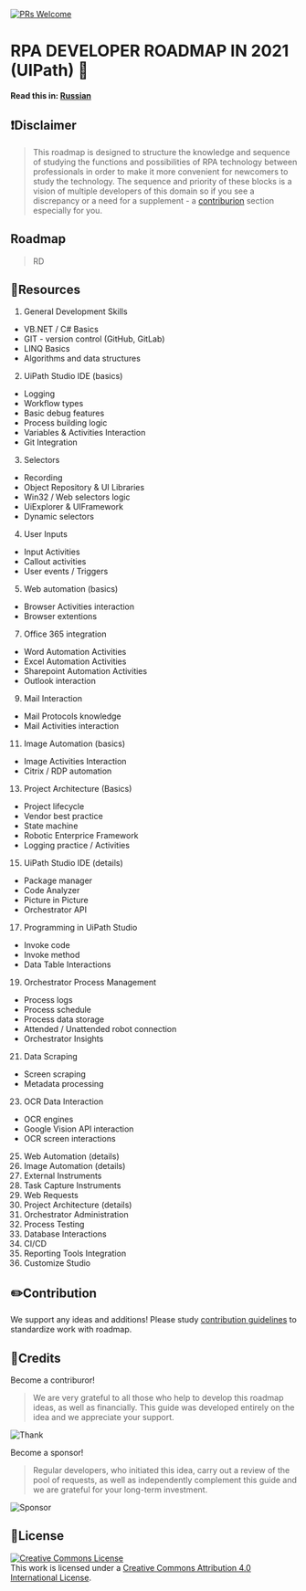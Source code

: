 [![PRs Welcome](https://img.shields.io/badge/PRs-welcome-brightgreen.svg?style=flat-square)](http://makeapullrequest.com)
# RPA DEVELOPER ROADMAP IN 2021 (UIPath) 🤖

**Read this in:
[Russian](https://github.com/Andrey-Voinalovych/rpa_developer_roadmap_2021/blob/main/README_Ru.md)**

## ❗️Disclaimer
> This roadmap is designed to structure the knowledge and sequence of studying the functions and possibilities of RPA technology between professionals in order to make it more convenient for newcomers to study the technology.
The sequence and priority of these blocks is a vision of multiple developers of this domain so if you see a discrepancy or a need for a supplement - a [contriburion](https://github.com/Andrey-Voinalovych/rpa_developer_roadmap_2021/blob/main/CONTRIBUTION.md) section especially for you.
## Roadmap
>RD
## 📒Resources
1. General Development Skills
* VB.NET / C# Basics
* GIT - version control (GitHub, GitLab)
* LINQ Basics
* Algorithms and data structures
2. UiPath Studio IDE (basics)
* Logging
* Workflow types
* Basic debug features
* Process building logic
* Variables & Activities Interaction
* Git Integration
3. Selectors
* Recording
* Object Repository & UI Libraries
* Win32 / Web selectors logic
* UiExplorer & UIFramework
* Dynamic selectors
4. User Inputs
* Input Activities
* Callout activities
* User events / Triggers
5. Web automation (basics)
* Browser Activities interaction
* Browser extentions
7. Office 365 integration
* Word Automation Activities
* Excel Automation Activities
* Sharepoint Automation Activities
* Outlook interaction
9. Mail Interaction
* Mail Protocols knowledge
* Mail Activities interaction
11. Image Automation (basics)
* Image Activities Interaction
* Citrix / RDP automation
13. Project Architecture (Basics)
* Project lifecycle
* Vendor best practice
* State machine
* Robotic Enterprice Framework
* Logging practice / Activities
15. UiPath Studio IDE (details)
* Package manager
* Code Analyzer
* Picture in Picture
* Orchestrator API
17. Programming in UiPath Studio
* Invoke code
* Invoke method
* Data Table Interactions
19. Orchestrator Process Management
* Process logs
* Process schedule
* Process data storage
* Attended / Unattended robot connection
* Orchestrator Insights
21. Data Scraping
* Screen scraping
* Metadata processing
23. OCR Data Interaction
* OCR engines
* Google Vision API interaction
* OCR screen interactions
25. Web Automation (details)
26. Image Automation (details)
27. External Instruments
28. Task Capture Instruments
29. Web Requests
30. Project Architecture (details)
31. Orchestrator Administration
32. Process Testing
33. Database Interactions
34. CI/CD
35. Reporting Tools Integration
36. Customize Studio

## ✏️Contribution
We support any ideas and additions! Please study [contribution guidelines](https://github.com/Andrey-Voinalovych/rpa_developer_roadmap_2021/blob/main/CONTRIBUTION.md) to standardize work with roadmap.
## 🎉Credits
Become a contriburor!
>We are very grateful to all those who help to develop this roadmap ideas, as well as financially. This guide was developed entirely on the idea and we appreciate your support.
>
![Thank](https://opencollective.com/rpa_developer_roadmap/tiers/say-thank-you.svg?avatarHeight=36?width=600?limit=7)

Become a sponsor!
>Regular developers, who initiated this idea, carry out a review of the pool of requests, as well as independently complement this guide and we are grateful for your long-term investment.
>
![Sponsor](https://opencollective.com/rpa_developer_roadmap/tiers/sponsor.svg?avatarHeight=36?width=600?limit=7)
## 📎License
<a rel="license" href="http://creativecommons.org/licenses/by/4.0/"><img alt="Creative Commons License" style="border-width:0" src="https://i.creativecommons.org/l/by/4.0/88x31.png" /></a><br />This work is licensed under a <a rel="license" href="http://creativecommons.org/licenses/by/4.0/">Creative Commons Attribution 4.0 International License</a>.
